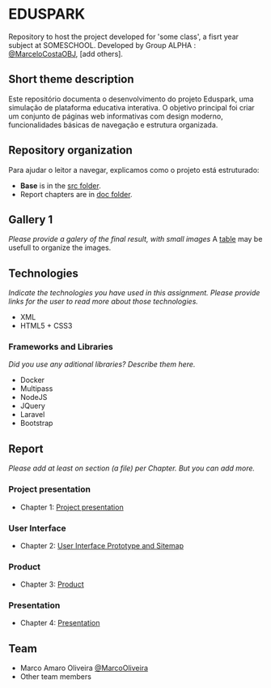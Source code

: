 # EDUSPARK

Repository to host the project developed for 'some class', a fisrt year subject at SOMESCHOOL. Developed by Group ALPHA : [@MarceloCostaOBJ](https://github.com/MarceloCostaOBJ/), [add others].

## Short theme description

Este repositório documenta o desenvolvimento do projeto Eduspark, uma simulação de plataforma educativa interativa. O objetivo principal foi criar um conjunto de páginas web informativas com design moderno, funcionalidades básicas de navegação e estrutura organizada.

## Repository organization

Para ajudar o leitor a navegar, explicamos como o projeto está estruturado:
* **Base** is in the [src folder](src/).
* Report chapters are in [doc folder](doc/).

## Gallery 1

_Please provide a galery of the final result, with small images_
A [table](https://www.markdownguide.org/extended-syntax/#tables) may be usefull to organize the images.

## Technologies

_Indicate the technologies you have used in this assignment. Please provide links for the user to read more about those technologies._
* XML
* HTML5 + CSS3

### Frameworks and Libraries

_Did you use any aditional libraries? Describe them here._
* Docker
* Multipass
* NodeJS
* JQuery
* Laravel
* Bootstrap

## Report
_Please add at least on section (a file) per Chapter. But you can add more._

### Project presentation
* Chapter 1: [Project presentation](doc/c1.md)
### User Interface 
* Chapter 2: [User Interface Prototype and Sitemap](doc/c2.md)
### Product
* Chapter 3: [Product](doc/c3.md)
### Presentation
* Chapter 4: [Presentation](doc/c4.md)

## Team
* Marco Amaro Oliveira [@MarcoOliveira](https://github.com/marcoamarooliveira)
* Other team members
